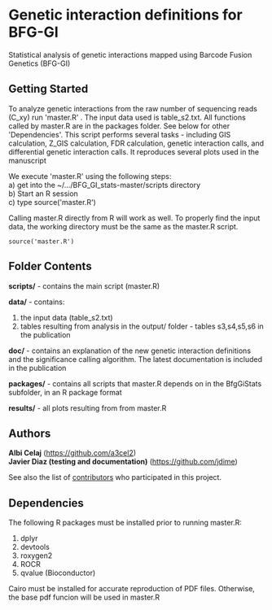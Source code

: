 # Genetic interaction definitions for BFG-GI

Statistical analysis of genetic interactions mapped using Barcode Fusion Genetics (BFG-GI)

## Getting Started

To analyze genetic interactions from the raw number of sequencing reads (C_xy) run 'master.R' . The input data used is table_s2.txt. All functions called by master.R are in the packages folder. See below for other 'Dependencies'.  This script performs several tasks - including GIS calculation, Z_GIS calculation, FDR calculation, genetic interaction calls, and differential genetic interaction calls. It reproduces several plots used in the manuscript

We execute 'master.R' using the following steps:  
a) get into the ~/.../BFG_GI_stats-master/scripts directory  
b) Start an R session  
c) type source('master.R')

Calling master.R directly from R will work as well.  To properly find the input data, the working directory must be the same as the master.R script.

```
source('master.R')
```

## Folder Contents
**scripts/** - contains the main script (master.R)

**data/** - contains:
1)  the input data (table_s2.txt)
2)  tables resulting from analysis in the output/ folder - tables s3,s4,s5,s6 in the publication

**doc/** - contains an explanation of the new genetic interaction definitions and the significance calling algorithm.  The latest documentation is included in the publication

**packages/** - contains all scripts that master.R depends on in the BfgGiStats subfolder, in an R package format

**results/** - all plots resulting from from master.R


## Authors

**Albi Celaj** (https://github.com/a3cel2)  
**Javier Diaz (testing and documentation)** (https://github.com/jdime)

See also the list of [contributors](https://github.com/your/project/contributors) who participated in this project.

## Dependencies
The following R packages must be installed prior to running master.R:
1) dplyr
2) devtools
3) roxygen2
4) ROCR
5) qvalue (Bioconductor)

Cairo must be installed for accurate reproduction of PDF files.  Otherwise, the base pdf funcion will be used in master.R
